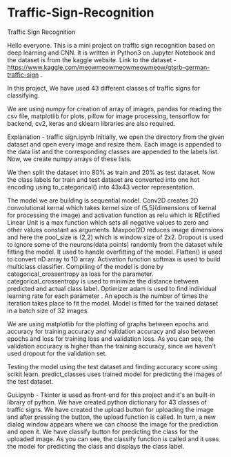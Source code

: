 # Traffic-Sign-Recognition
Traffic Sign Recognition

Hello everyone. 
  This is a mini project on traffic sign recognition based on deep learning and CNN. It is written in Python3 on Jupyter Notebook and the dataset is from the kaggle website.
Link to the dataset - https://www.kaggle.com/meowmeowmeowmeowmeow/gtsrb-german-traffic-sign .

In this project, We have used 43 different classes of traffic signs for classifying. 
 
We are using numpy for creation of array of images, pandas for reading the csv file, matplotlib for plots, pillow for image processing, tensorflow for backend, cv2, keras and sklearn libraries are also required.
 
Explanation -
traffic sign.ipynb
  Initially, we open the directory from the given dataset and open every image and resize them. Each image is appended to the data list and the corresponding classes are appended to the labels list. Now, we create numpy arrays of these lists.

We then split the dataset into 80% as train and 20% as test dataset. Now the class labels for train and test dataset are converted into one hot encoding using to_categorical() into 43x43 vector representation.

The model we are building is sequential model. Conv2D creates 2D convolutional kernal which takes kernel size of (5,5)(dimensions of kernal for processing the image) and activation function as relu which is REctified Linear Unit is a max function which sets all negative values to zero and other values constant as arguments.
Maxpool2D reduces image dimensions and here the pool_size is (2,2) which is window size of 2x2.
Dropout is used to ignore some of the neurons(data points) randomly from the dataset while fitting the model. It used to handle overfitting of the model. 
Flatten() is used to convert nD array to 1D array.
Activation function softmax is used to build multiclass classifier.
Compiling of the model is done by categorical_crossentropy as loss for the parameter. categorical_crossentropy is used to minimize the distance between predicted and actual class label. 
Optimizer adam is used to find individual learning rate for each parameter .
An epoch is the number of times the iteration takes place to fit the model. 
Model is fitted for the trained dataset in a batch size of 32 images.
 
We are using matplotlib for the plotting of graphs between epochs and accuracy for training accuracy and validation accuracy and also between epochs and loss for training loss and validation loss. As you can see, the validation accuracy is higher than the training accuracy, since we haven't used dropout for the validation set.

Testing the model using the test dataset and finding accuracy score using scikit learn.
predict_classes uses trained model for predicting the images of the test dataset. 

Gui.ipynb -
    Tkinter is used as front-end for this project and it's an built-in library of python.
We have created python dictionary for 43 classes of traffic signs.
We have created the upload button for uploading the image and after pressing the button, the upload function is called. In turn, a new dialog window appears where we can choose the image for the prediction and open it. 
We have classify button for predicting the class for the uploaded image.
As you can see, the classify function is called and it uses the model for predicting the class and displays the class label. 
